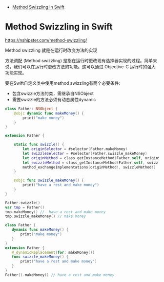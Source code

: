 
<!-- @import "[TOC]" {cmd="toc" depthFrom=1 depthTo=6 orderedList=false} -->

<!-- code_chunk_output -->

- [Method Swizzling in Swift](#method-swizzling-in-swift)

<!-- /code_chunk_output -->

# Method Swizzling in Swift

https://nshipster.com/method-swizzling/

Method swizzling 就是在运行时改变方法的实现

方法调配 (Method swizzling) 是指在运行时更改现有选择器实现的过程。简单来说，我们可以在运行时更改方法的功能。这可以通过 Objective-C 运行时的强大功能实现。

要在Swift自定义类中使用method swizzling有两个必要条件:

- 包含swizzle方法的类，需继承自NSObject
- 需要swizzle的方法必须有动态属性dynamic

```swift
class Father: NSObject {
    @objc dynamic func makeMoney() {
        print("make money")
    }
}

extension Father {

    static func swizzle() {
        let originSelector = #selector(Father.makeMoney)
        let swizzleSelector = #selector(Father.swizzle_makeMoney)
        let originMethod = class_getInstanceMethod(Father.self, originSelector)
        let swizzleMethod = class_getInstanceMethod(Father.self, swizzleSelector)
        method_exchangeImplementations(originMethod!, swizzleMethod!)
    }

    @objc func swizzle_makeMoney() {
        print("have a rest and make money")
    }
}

Father.swizzle()
var tmp = Father()
tmp.makeMoney() //  have a rest and make money
tmp.swizzle_makeMoney() // make money

```

```swift
class Father {
   dynamic func makeMoney() {
       print("make money")
   }
}
extension Father {
   @_dynamicReplacement(for: makeMoney())
   func swizzle_makeMoney() {
       print("have a rest and make money")
   }
}
Father().makeMoney() // have a rest and make money
```